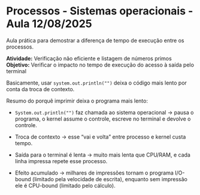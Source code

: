 # Processos - Sistemas operacionais - Aula 12/08/2025

Aula prática para demostrar a diferença de tempo de execução entre os processos.

**Atividade:** Verificação não eficiente e listagem de números primos
**Objetivo:**	Verificar o impacto no tempo de execução do acesso à saída pelo terminal

Basicamente, usar `system.out.println("")` deixa o código mais lento por conta da troca de contexto.

Resumo do porquê imprimir deixa o programa mais lento:

- `System.out.println("")` faz chamada ao sistema operacional → pausa o programa, o kernel assume o controle, escreve no terminal e devolve o controle.

- Troca de contexto → esse “vai e volta” entre processo e kernel custa tempo.

- Saída para o terminal é lenta → muito mais lenta que CPU/RAM, e cada linha impressa repete esse processo.

- Efeito acumulado → milhares de impressões tornam o programa I/O-bound (limitado pela velocidade de escrita), enquanto sem impressão ele é CPU-bound (limitado pelo cálculo).
